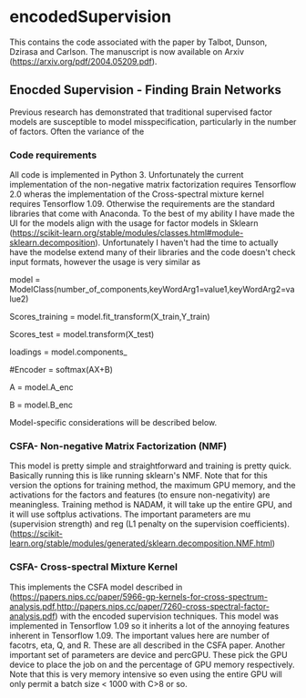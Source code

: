 # encodedSupervision

This contains the code associated with the paper by Talbot, Dunson, Dzirasa and Carlson. The manuscript is now available on Arxiv (https://arxiv.org/pdf/2004.05209.pdf).

## Enocded Supervision - Finding Brain Networks

Previous research has demonstrated that traditional supervised factor models are susceptible to model misspecification, particularly in the number of factors. Often the variance of the 

### Code requirements

All code is implemented in Python 3. Unfortunately the current implementation of the non-negative matrix factorization requires Tensorflow 2.0 wheras the implementation of the Cross-spectral mixture kernel requires Tensorflow 1.09. Otherwise the requirements are the standard libraries that come with Anaconda. To the best of my ability I have made the UI for the models align with the usage for factor models in Sklearn (https://scikit-learn.org/stable/modules/classes.html#module-sklearn.decomposition). Unfortunately I haven't had the time to actually have the modelse extend many of their libraries and the code doesn't check input formats, however the usage is very similar as 

model = ModelClass(number_of_components,keyWordArg1=value1,keyWordArg2=value2)

Scores_training = model.fit_transform(X_train,Y_train)

Scores_test = model.transform(X_test)

loadings = model.components_

#Encoder = softmax(AX+B)

A = model.A_enc

B = model.B_enc

Model-specific considerations will be described below.

### CSFA- Non-negative Matrix Factorization (NMF)

This model is pretty simple and straightforward and training is pretty quick. Basically running this is like running sklearn's NMF. Note that for this version the options for training method, the maximum GPU memory, and the activations for the factors and features (to ensure non-negativity) are meaningless. Training method is NADAM, it will take up the entire GPU, and it will use softplus activations. The important parameters are mu (supervision strength) and reg (L1 penalty on the supervision coefficients).
(https://scikit-learn.org/stable/modules/generated/sklearn.decomposition.NMF.html)


### CSFA- Cross-spectral Mixture Kernel

This implements the CSFA model described in (https://papers.nips.cc/paper/5966-gp-kernels-for-cross-spectrum-analysis.pdf,http://papers.nips.cc/paper/7260-cross-spectral-factor-analysis.pdf) with the encoded supervision techniques. This model was implemented in Tensorflow 1.09 so it inherits a lot of the annoying features inherent in Tensorflow 1.09. The important values here are number of facotrs, eta, Q, and R. These are all described in the CSFA paper. Another important set of parameters are device and percGPU. These pick the GPU device to place the job on and the percentage of GPU memory respectively. Note that this is very memory intensive so even using the entire GPU will only permit a batch size < 1000 with C>8 or so.


